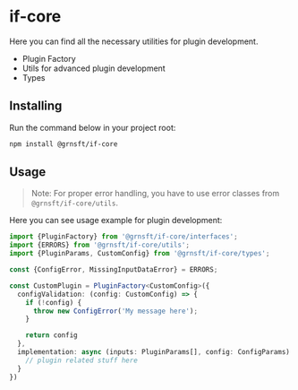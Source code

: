 # if-core

Here you can find all the necessary utilities for plugin development.

 - Plugin Factory
 - Utils for advanced plugin development
 - Types

## Installing

Run the command below in your project root:

```bash
npm install @grnsft/if-core
```

## Usage

> Note: For proper error handling, you have to use error classes from `@grnsft/if-core/utils`.

Here you can see usage example for plugin development:

```ts
import {PluginFactory} from '@grnsft/if-core/interfaces';
import {ERRORS} from '@grnsft/if-core/utils';
import {PluginParams, CustomConfig} from '@grnsft/if-core/types';

const {ConfigError, MissingInputDataError} = ERRORS;

const CustomPlugin = PluginFactory<CustomConfig>({
  configValidation: (config: CustomConfig) => {
    if (!config) {
      throw new ConfigError('My message here');
    }

    return config
  },
  implementation: async (inputs: PluginParams[], config: ConfigParams) => {
    // plugin related stuff here
  }
})
```
